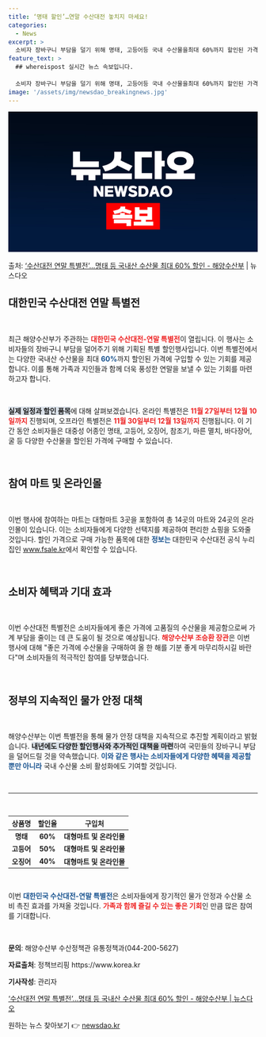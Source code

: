 ```yaml
---
title: ‘명태 할인’…연말 수산대전 놓치지 마세요!
categories:
  - News
excerpt: >
  소비자 장바구니 부담을 덜기 위해 명태, 고등어등 국내 수산물을최대 60%까지 할인된 가격에 판매하는 특별전…
feature_text: >
  ## whereispost 실시간 뉴스 속보입니다.

  소비자 장바구니 부담을 덜기 위해 명태, 고등어등 국내 수산물을최대 60%까지 할인된 가격에 판매하는 특별전…
image: '/assets/img/newsdao_breakingnews.jpg'
---
```


![뉴스다오 속보](/assets/img/newsdao_breakingnews.jpg)

<p>출처: <a href="https://newsdao.kr/2649" rel="dofollow">‘수산대전 연말 특별전’…명태 등 국내산 수산물 최대 60% 할인 - 해양수산부</a> | 뉴스다오</p>

<h2 data-ke-size="size26">대한민국 수산대전 연말 특별전</h2>

<p data-ke-size="size16">&nbsp;</p>

<p data-ke-size="size16">최근 해양수산부가 주관하는 <b><span style="color: #ee2323;">대한민국 수산대전-연말 특별전</span></b>이 열립니다. 이 행사는 소비자들의 장바구니 부담을 덜어주기 위해 기획된 특별 할인행사입니다. 이번 특별전에서는 다양한 국내산 수산물을 최대 <b><span style="color: #1a5490;">60%</span></b>까지 할인된 가격에 구입할 수 있는 기회를 제공합니다. 이를 통해 가족과 지인들과 함께 더욱 풍성한 연말을 보낼 수 있는 기회를 마련하고자 합니다.</p>

<p data-ke-size="size16">&nbsp;</p>

<b><span style="background-color: #21538527;">실제 일정과 할인 품목</span></b>에 대해 살펴보겠습니다. 온라인 특별전은 <b><span style="color: #ee2323;">11월 27일부터 12월 10일까지</span></b> 진행되며, 오프라인 특별전은 <b><span style="color: #ee2323;">11월 30일부터 12월 13일까지</span></b> 진행됩니다. 이 기간 동안 소비자들은 대중성 어종인 명태, 고등어, 오징어, 참조기, 마른 멸치, 바다장어, 굴 등 다양한 수산물을 할인된 가격에 구매할 수 있습니다.</b>

<p data-ke-size="size16">&nbsp;</p>

<h2 data-ke-size="size26">참여 마트 및 온라인몰</h2>

<p data-ke-size="size16">&nbsp;</p>

<p data-ke-size="size16">이번 행사에 참여하는 마트는 대형마트 3곳을 포함하여 총 14곳의 마트와 24곳의 온라인몰이 있습니다. 이는 소비자들에게 다양한 선택지를 제공하여 편리한 쇼핑을 도와줄 것입니다. 할인 가격으로 구매 가능한 품목에 대한 <b><span style="color: #1a5490;">정보는</span></b> 대한민국 수산대전 공식 누리집인 <a href="https://www.fsale.kr" target="_blank">www.fsale.kr</a>에서 확인할 수 있습니다.</p>

<p data-ke-size="size16">&nbsp;</p>

<h2 data-ke-size="size26">소비자 혜택과 기대 효과</h2>

<p data-ke-size="size16">&nbsp;</p>

<p data-ke-size="size16">이번 수산대전 특별전은 소비자들에게 좋은 가격에 고품질의 수산물을 제공함으로써 가계 부담을 줄이는 데 큰 도움이 될 것으로 예상됩니다. <b><span style="color: #ee2323;">해양수산부 조승환 장관</span></b>은 이번 행사에 대해 "좋은 가격에 수산물을 구매하여 올 한 해를 기분 좋게 마무리하시길 바란다"며 소비자들의 적극적인 참여를 당부했습니다.</p>

<p data-ke-size="size16">&nbsp;</p>

<h2 data-ke-size="size26">정부의 지속적인 물가 안정 대책</h2>

<p data-ke-size="size16">&nbsp;</p>

<p data-ke-size="size16">해양수산부는 이번 특별전을 통해 물가 안정 대책을 지속적으로 추진할 계획이라고 밝혔습니다. <b><span style="background-color: #21538527;">내년에도 다양한 할인행사와 추가적인 대책을 마련</span></b>하여 국민들의 장바구니 부담을 덜어드릴 것을 약속했습니다. <b><span style="color: #1a5490;">이와 같은 행사는 소비자들에게 다양한 혜택을 제공할 뿐만 아니라</span></b> 국내 수산물 소비 활성화에도 기여할 것입니다.</p>

<p data-ke-size="size16">&nbsp;</p>

<hr />

<p data-ke-size="size16">&nbsp;</p>

<table style="width: 100%; border-collapse: collapse;">
  <thead>
    <tr>
      <th style="text-align: center; height: 17px;"><b>상품명</b></th>
      <th style="text-align: center; height: 17px;"><b>할인율</b></th>
      <th style="text-align: center; height: 17px;"><b>구입처</b></th>
    </tr>
  </thead>
  <tbody>
    <tr>
      <td style="text-align: center; height: 17px;"><b>명태</b></td>
      <td style="text-align: center; height: 17px;"><b>60%</b></td>
      <td style="text-align: center; height: 17px;"><b>대형마트 및 온라인몰</b></td>
    </tr>
    <tr>
      <td style="text-align: center; height: 17px;"><b>고등어</b></td>
      <td style="text-align: center; height: 17px;"><b>50%</b></td>
      <td style="text-align: center; height: 17px;"><b>대형마트 및 온라인몰</b></td>
    </tr>
    <tr>
      <td style="text-align: center; height: 17px;"><b>오징어</b></td>
      <td style="text-align: center; height: 17px;"><b>40%</b></td>
      <td style="text-align: center; height: 17px;"><b>대형마트 및 온라인몰</b></td>
    </tr>
  </tbody>
</table>

<p data-ke-size="size16">&nbsp;</p>

<p data-ke-size="size16">이번 <b><span style="color: #1a5490;">대한민국 수산대전-연말 특별전</span></b>은 소비자들에게 장기적인 물가 안정과 수산물 소비 촉진 효과를 가져올 것입니다. <b><span style="color: #ee2323;">가족과 함께 즐길 수 있는 좋은 기회</span></b>인 만큼 많은 참여를 기대합니다.</p>

<p data-ke-size="size16">&nbsp;</p>

<p data-ke-size="size16"><b>문의</b>: 해양수산부 수산정책관 유통정책과(044-200-5627)</p>
<p data-ke-size="size16"><b>자료출처</b>: 정책브리핑 https://www.korea.kr</p>
<p data-ke-size="size16"><b>기사작성</b>: 관리자</p>
<p data-ke-size="size16"><a href="https://newsdao.kr/2649" target="_blank">‘수산대전 연말 특별전’…명태 등 국내산 수산물 최대 60% 할인 - 해양수산부 | 뉴스다오</a></p> 

원하는 뉴스 찾아보기 👉 <a href="https://newsdao.kr" rel="dofollow">newsdao.kr</a>


